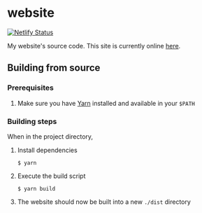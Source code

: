 # website

[![Netlify Status](https://api.netlify.com/api/v1/badges/118fdbfa-d1f8-463c-b34f-eba168605e05/deploy-status)](#)

My website's source code. This site is currently online [here](https://voidweaver.dev).

## Building from source

### Prerequisites

1. Make sure you have [Yarn](https://yarnpkg.com/) installed and available in your `$PATH`

### Building steps

When in the project directory,

1. Install dependencies
    ```shell
    $ yarn
    ```
2. Execute the build script
    ```shell
    $ yarn build
    ```
3. The website should now be built into a new `./dist` directory
